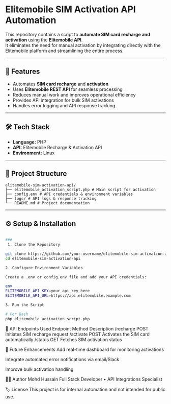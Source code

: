# Elitemobile SIM Activation API Automation

This repository contains a script to **automate SIM card recharge and activation** using the **Elitemobile API**.  
It eliminates the need for manual activation by integrating directly with the Elitemobile platform and streamlining the entire process.

---

## 🚀 Features
- Automates **SIM card recharge** and **activation**
- Uses **Elitemobile REST API** for seamless processing
- Reduces manual work and improves operational efficiency
- Provides API integration for bulk SIM activations
- Handles error logging and API response tracking

---

## 🛠️ Tech Stack
- **Language:** PHP
- **API:** Elitemobile Recharge & Activation API
- **Environment:** Linux 

---

## 📂 Project Structure
```
elitemobile-sim-activation-api/
├── elitemobile_activation_script.php # Main script for activation
├── config.env # API credentials & environment variables
├── logs/ # API logs & response tracking
└── README.md # Project documentation
```

---

## ⚙️ Setup & Installation
```bash

###
 1. Clone the Repository

git clone https://github.com/your-username/elitemobile-sim-activation-api.git
cd elitemobile-sim-activation-api

2. Configure Environment Variables

Create a .env or config.env file and add your API credentials:

env
ELITEMOBILE_API_KEY=your_api_key_here
ELITEMOBILE_API_URL=https://api.elitemobile.example.com

3. Run the Script

# For Bash
php elitemobile_activation_script.php

```


📄 API Endpoints Used
Endpoint	Method	Description
/recharge	POST	Initiates SIM recharge request
/activate	POST	Activates the SIM card automatically
/status	GET	Fetches SIM activation status

🧩 Future Enhancements
Add real-time dashboard for monitoring activations

Integrate automated error notifications via email/Slack

Improve bulk activation handling

👨‍💻 Author
Mohd Hussain
Full Stack Developer • API Integrations Specialist

🏷️ License
This project is for internal automation and not intended for public use.
